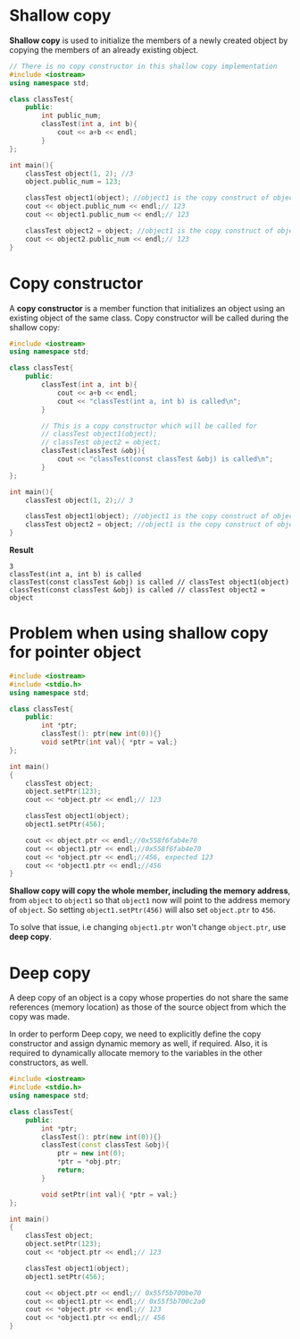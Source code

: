 # Shallow copy
**Shallow copy** is used to initialize the members of a newly created object by copying the members of an already existing object.
```cpp
// There is no copy constructor in this shallow copy implementation
#include <iostream>
using namespace std;

class classTest{
	public:
        int public_num;
        classTest(int a, int b){
            cout << a+b << endl;
        }
};

int main(){
    classTest object(1, 2); //3   
    object.public_num = 123;

    classTest object1(object); //object1 is the copy construct of object, using ()
    cout << object.public_num << endl;// 123
    cout << object1.public_num << endl;// 123 

    classTest object2 = object; //object1 is the copy construct of object, using = (assignment operator)
    cout << object2.public_num << endl;// 123 
}
```
# Copy constructor
A **copy constructor** is a member function that initializes an object using an existing object of the same class. Copy constructor will be called during the shallow copy:
```cpp
#include <iostream>
using namespace std;

class classTest{
	public:
        classTest(int a, int b){
            cout << a+b << endl;
            cout << "classTest(int a, int b) is called\n";
        }

        // This is a copy constructor which will be called for
        // classTest object1(object);
        // classTest object2 = object;
        classTest(classTest &obj){
            cout << "classTest(const classTest &obj) is called\n";
        }
};

int main(){
    classTest object(1, 2);// 3   

    classTest object1(object); //object1 is the copy construct of object, using ()
    classTest object2 = object; //object1 is the copy construct of object, using = (assignment operator)
}
```
**Result**
```
3 
classTest(int a, int b) is called
classTest(const classTest &obj) is called // classTest object1(object)
classTest(const classTest &obj) is called // classTest object2 = object   
```
# Problem when using shallow copy for pointer object
```cpp
#include <iostream>
#include <stdio.h>
using namespace std;

class classTest{
	public:
        int *ptr;
        classTest(): ptr(new int(0)){}
        void setPtr(int val){ *ptr = val;}
};

int main()
{
    classTest object; 
    object.setPtr(123);
    cout << *object.ptr << endl;// 123

    classTest object1(object);   
    object1.setPtr(456);

    cout << object.ptr << endl;//0x558f6fab4e70
    cout << object1.ptr << endl;//0x558f6fab4e70
    cout << *object.ptr << endl;//456, expected 123
    cout << *object1.ptr << endl;//456
}
```
**Shallow copy will copy the whole member, including the memory address**, from ``object`` to ``object1`` so that ``object1`` now will point to the address memory of ``object``. So setting ``object1.setPtr(456)`` will also set ``object.ptr`` to ``456``.

To solve that issue, i.e changing ``object1.ptr`` won't change ``object.ptr``, use **deep copy**.

# Deep copy

A deep copy of an object is a copy whose properties do not share the same references (memory location) as those of the source object from which the copy was made. 

In order to perform Deep copy, we need to explicitly define the copy constructor and assign dynamic memory as well, if required. Also, it is required to dynamically allocate memory to the variables in the other constructors, as well.

```cpp
#include <iostream>
#include <stdio.h>
using namespace std;

class classTest{
	public:
        int *ptr;
        classTest(): ptr(new int(0)){}
        classTest(const classTest &obj){
            ptr = new int(0);
            *ptr = *obj.ptr;
            return;
        }

        void setPtr(int val){ *ptr = val;}
};

int main()
{
    classTest object;
    object.setPtr(123);
    cout << *object.ptr << endl;// 123

    classTest object1(object);   
    object1.setPtr(456);

    cout << object.ptr << endl;// 0x55f5b700be70
    cout << object1.ptr << endl;// 0x55f5b700c2a0
    cout << *object.ptr << endl;// 123
    cout << *object1.ptr << endl;// 456
}
```

